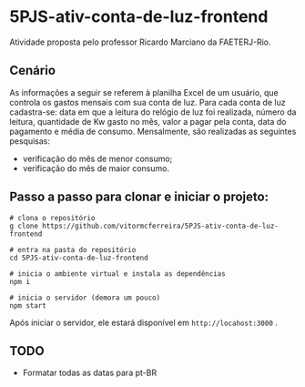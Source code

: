 # 5PJS-ativ-conta-de-luz-frontend

Atividade proposta pelo professor Ricardo Marciano da FAETERJ-Rio.

## Cenário
As informações a seguir se referem à planilha Excel de um usuário, que controla os gastos mensais com sua conta de luz. Para cada conta de luz cadastra-se: data em que a leitura do relógio de luz foi realizada, número da leitura, quantidade de Kw gasto no mês, valor a pagar pela conta, data do pagamento e média de consumo. Mensalmente, são realizadas as seguintes pesquisas:
  - verificação do mês de menor consumo;
  - verificação do mês de maior consumo.

## Passo a passo para clonar e iniciar o projeto:
    # clona o repositório
    g clone https://github.com/vitormcferreira/5PJS-ativ-conta-de-luz-frontend

    # entra na pasta do repositório
    cd 5PJS-ativ-conta-de-luz-frontend

    # inicia o ambiente virtual e instala as dependências
    npm i

    # inicia o servidor (demora um pouco)
    npm start

Após iniciar o servidor, ele estará disponível em `http://locahost:3000` .


## TODO
- Formatar todas as datas para pt-BR
